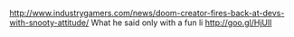 http://www.industrygamers.com/news/doom-creator-fires-back-at-devs-with-snooty-attitude/ What he said only with a fun li http://goo.gl/HjUlI